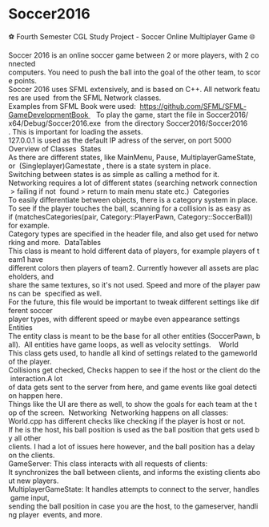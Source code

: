 # Soccer2016
:soccer: Fourth Semester CGL Study Project - Soccer Online Multiplayer Game :globe_with_meridians:

Soccer 2016 is an online soccer game between 2 or more players, with 2 connected  computers. You need to push the ball into the goal of the other team, to score points.    Soccer 2016 uses SFML extensively, and is based on C++. All network features are used  from the SFML Network classes.    Examples from SFML Book were used:  https://github.com/SFML/SFML­Game­Development­Book    To play the game, start the file in ​Soccer2016​/​x64/Debug/Soccer2016.exe  from the directory ​Soccer2016/Soccer2016
​ . This is important for loading the assets.    127.0.0.1 is used as the default IP adress of the server, on port 5000  Overview of Classes 
States  As there are different states, like MainMenu, Pause, MultiplayerGameState, or  (Singleplayer)Gamestate , there is a state system in place.  Switching between states is as simple as calling a method for it.    Networking requires a lot of different states (searching network connection ­> failing if not  found ­> return to main menu state etc.) 
Categories  To easily differentiate between objects, there is a category system in place.  To see if the player touches the ball, scanning for a collision is as easy as    if (matchesCategories(pair, Category::PlayerPawn, Category::SoccerBall))    for example.  Category types are specified in the header file, and also get used for networking and more. 
DataTables  This class is meant to hold different data of players, for example players of team1 have  different colors then players of team2. Currently however all assets are placeholders, and  share the same textures, so it's not used. Speed and more of the player pawns can be  specified as well.    For the future, this file would be important to tweak different settings like different soccer  player types, with different speed or maybe even appearance settings 
Entities  The entity class is meant to be the base for all other entities (SoccerPawn, ball).  All entities have game loops, as well as velocity settings.   
World  This class gets used, to handle all kind of settings related to the gameworld of the player.  Collisions get checked, Checks happen to see if the host or the client do the interaction.A lot  of data gets sent to the server from here, and game events like goal detection happen here.    Things like the UI are there as well, to show the goals for each team at the top of the screen. 
Networking  Networking happens on all classes:  World.cpp has different checks like checking if the player is host or not.  If he is the host, his ball position is used as the ball position that gets used by all other  clients. I had a lot of issues here however, and the ball position has a delay on the clients.    GameServer: This class interacts with all requests of clients:  It synchronizes the ball between clients, and informs the existing clients about new players.    MultiplayerGameState: It handles attempts to connect to the server, handles game input,  sending the ball position in case you are the host, to the gameserver, handling player  events, and more. 